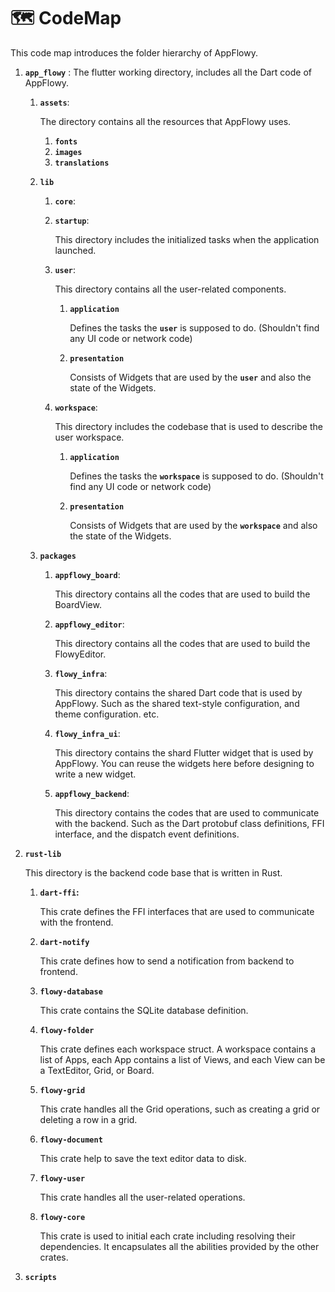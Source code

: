 # 🗺 CodeMap

This code map introduces the folder hierarchy of AppFlowy.

1. **`app_flowy`** : The flutter working directory, includes all the Dart code of AppFlowy.
   1.  **`assets`**:

       The directory contains all the resources that AppFlowy uses.

       1. **`fonts`**
       2. **`images`**
       3. **`translations`**
   2. **`lib`**
      1. **`core`**:
      2.  **`startup`**:

          This directory includes the initialized tasks when the application launched.
      3.  **`user`**:

          This directory contains all the user-related components.

          1.  **`application`**

              Defines the tasks the **`user`** is supposed to do. (Shouldn't find any UI code or network code)
          2.  **`presentation`**

              Consists of Widgets that are used by the **`user`** and also the state of the Widgets.
      4.  **`workspace`**:

          This directory includes the codebase that is used to describe the user workspace.

          1.  **`application`**

              Defines the tasks the **`workspace`** is supposed to do. (Shouldn't find any UI code or network code)
          2.  **`presentation`**

              Consists of Widgets that are used by the **`workspace`** and also the state of the Widgets.
   3. **`packages`**
      1.  **`appflowy_board`**:

          This directory contains all the codes that are used to build the BoardView.
      2.  **`appflowy_editor`**:

          This directory contains all the codes that are used to build the FlowyEditor.
      3.  **`flowy_infra`**:

          This directory contains the shared Dart code that is used by AppFlowy. Such as the shared text-style configuration, and theme configuration. etc.
      4.  **`flowy_infra_ui`**:

          This directory contains the shard Flutter widget that is used by AppFlowy. You can reuse the widgets here before designing to write a new widget.
      5.  **`appflowy_backend`**:

          This directory contains the codes that are used to communicate with the backend. Such as the Dart protobuf class definitions, FFI interface, and the dispatch event definitions.
2.  **`rust-lib`**

    This directory is the backend code base that is written in Rust.

    1.  **`dart-ffi`:**

        This crate defines the FFI interfaces that are used to communicate with the frontend.
    2.  **`dart-notify`**

        This crate defines how to send a notification from backend to frontend.
    3.  **`flowy-database`**

        This crate contains the SQLite database definition.
    4.  **`flowy-folder`**

        This crate defines each workspace struct. A workspace contains a list of Apps, each App contains a list of Views, and each View can be a TextEditor, Grid, or Board.
    5.  **`flowy-grid`**

        This crate handles all the Grid operations, such as creating a grid or deleting a row in a grid.
    6.  **`flowy-document`**

        This crate help to save the text editor data to disk.
    7.  **`flowy-user`**

        This crate handles all the user-related operations.
    8.  **`flowy-core`**

        This crate is used to initial each crate including resolving their dependencies. It encapsulates all the abilities provided by the other crates.
3. **`scripts`**
